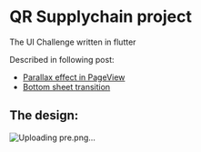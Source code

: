 # QR Supplychain project

The UI Challenge written in flutter

Described in following post:
* [Parallax effect in PageView](https://marcinszalek.pl/flutter/tickets-challenge-parallax/)
* [Bottom sheet transition](https://marcinszalek.pl/flutter/tickets-advanced-transitions/)

## The design:
![Uploading pre.png…]()
